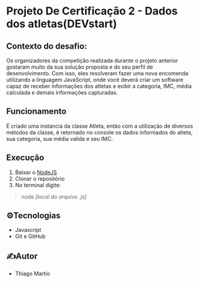 # Projeto De Certificação 2 - Dados dos atletas(DEVstart)

## Contexto do desafio:
Os organizadores da competição realizada durante o projeto anterior gostaram muito da sua solução proposta e do seu perfil de desenvolvimento. Com isso, eles resolveram fazer uma nova encomenda utilizando a linguagem JavaScript, onde você deverá criar um software capaz de receber informações dos atletas e exibir a categoria, IMC, média calculada e demais informações capturadas.

## Funcionamento

É criado uma instancia da classe Atleta, então com a utilização de diversos métodos da classe, é retornado no console os dados informados do atleta, sua categoria, sua média valida e seu IMC.

## Execução

1. Baixar o [NodeJS](https://nodejs.org/)
2. Clonar o repositório
3. No terminal digite:
> node *[local do arquivo .js]*


## ⚙️Tecnologias

- Javascript
- Git e GitHub

## ✍️Autor

- Thiago Martio
